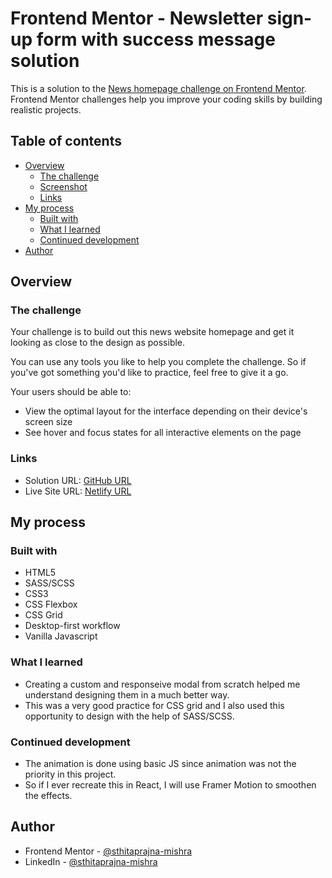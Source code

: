 # Frontend Mentor - Newsletter sign-up form with success message solution

This is a solution to the [News homepage challenge on Frontend Mentor](https://www.frontendmentor.io/challenges/news-homepage-H6SWTa1MFl). Frontend Mentor challenges help you improve your coding skills by building realistic projects.

## Table of contents

- [Overview](#overview)
  - [The challenge](#the-challenge)
  - [Screenshot](#screenshot)
  - [Links](#links)
- [My process](#my-process)
  - [Built with](#built-with)
  - [What I learned](#what-i-learned)
  - [Continued development](#continued-development)
- [Author](#author)

## Overview

### The challenge

Your challenge is to build out this news website homepage and get it looking as close to the design as possible.

You can use any tools you like to help you complete the challenge. So if you've got something you'd like to practice, feel free to give it a go.

Your users should be able to:

- View the optimal layout for the interface depending on their device's screen size
- See hover and focus states for all interactive elements on the page

### Links

- Solution URL: [GitHub URL](https://github.com/sthitaprajna-mishra/news-homepage-main)
- Live Site URL: [Netlify URL](https://news-homepage-main-fe-mentor.netlify.app/)

## My process

### Built with

- HTML5
- SASS/SCSS
- CSS3
- CSS Flexbox
- CSS Grid
- Desktop-first workflow
- Vanilla Javascript

### What I learned

- Creating a custom and responseive modal from scratch helped me understand designing them in a much better way.
- This was a very good practice for CSS grid and I also used this opportunity to design with the help of SASS/SCSS.

### Continued development

- The animation is done using basic JS since animation was not the priority in this project.
- So if I ever recreate this in React, I will use Framer Motion to smoothen the effects.

## Author

- Frontend Mentor - [@sthitaprajna-mishra](https://www.frontendmentor.io/profile/sthitaprajna-mishra)
- LinkedIn - [@sthitaprajna-mishra](https://www.linkedin.com/in/sthitaprajna-mishra-b63940153/)
